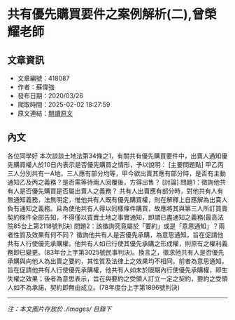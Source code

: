 # 共有優先購買要件之案例解析(二),曾榮耀老師

## 文章資訊
- 文章編號：418087
- 作者：蘇偉強
- 發布日期：2020/03/26
- 爬取時間：2025-02-02 18:27:59
- 原文連結：[閱讀原文](https://real-estate.get.com.tw/Columns/detail.aspx?no=418087)

## 內文
各位同學好
本次談談土地法第34條之1，有關共有優先購買要件中，出賣人通知優先購買權人於10日內表示是否優先購買之情形，予以說明：
[主要問題點]
甲乙丙三人分別共有一A地，三人應有部分均等，甲今欲出賣其應有部分時，是否有主動通知乙及丙之義務？是否需等待兩人回覆後，方得出售？
[討論]
問題1：徵詢他共有人是否優先購買是否屬出賣人之義務？
共有人出賣應有部分時，對他共有人有無通知義務，法無明定，惟他共有人既有優先購買權，則在解釋上自應解為出賣人負有通知之義務。且為使他共有人得以同樣條件購買，故應將其與第三人所訂買賣契約條件全部告知，不得僅以買賣土地之事實通知，即謂已盡通知之義務(最高法院85台上第2118號判決)
問題2：該徵詢究竟屬於「要約」或是「意思通知」？兩者性質及效果有何不同？
徵詢他共有人是否優先承購，為意思通知，旨在促請他共有人行使優先承購權。他共有人如已行使其優先承購之形成權，則原有之權利義務即已變更。(83年台上字第3025號民事判決)。換言之，徵求他共有人是否優先承購與向他人為出賣之要約，其性質及法律上之效果均不相同。前者為意思通知，旨在促請他共有人行使優先承購權，他共有人如未於限期內行使優先承購權，即生失權之效果；後者為意思表示，旨在與要約之受領人訂立一定之契約，要約之受領人如不為承諾，契約即無由成立。(78年度台上字第1896號判決)

---
*注：本文圖片存放於 ./images/ 目錄下*
